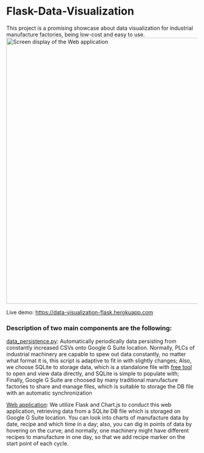 # Flask-Data-Visualization

This project is a promising showcase about data visualization for industrial manufacture factories, being low-cost and easy to use.<br/>
<img title="Screen display of the Web application" width="700" src="gif.gif">

Live demo: https://data-visualization-flask.herokuapp.com<br/> 
### Description of two main components are the following: <br/>
[data_persistence.py](https://github.com/MaYatKit/Flask-Data-Visualization/blob/master/data_persistence.py): Automatically periodically data persisting from constantly increased CSVs onto Google G Suite location. Normally, PLCs of industrial machinery are capable to spew out data constantly, no matter what format it is, this script is adaptive to fit in with slightly changes; Also, we choose SQLite to storage data, which is a standalone file with [free tool](https://sqlitebrowser.org/) to open and view data directly, and SQLite is simple to populate with; Finally, Google G Suite are choosed by many traditional manufacture factories to share and manage files, which is suitable to storage the DB file with an automatic synchronization 

[Web application](https://data-visualization-flask.herokuapp.com/rock_roll_charts.html): We utilize Flask and Chart.js to conduct this web application, retrieving data from a SQLite DB file which is storaged on Google G Suite location. You can look into charts of manufacture data by date, recipe and which time in a day; also, you can dig in points of data by hovering on the curve; and normally, one machinery might have different recipes to manufacture in one day, so that we add recipe marker on the start point of each cycle.
